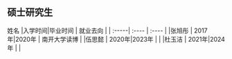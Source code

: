 ## 硕士研究生

 姓名   |入学时间|毕业时间	|  就业去向 |
| :-----| :----  | :---- |
|张旭彤 | 2017年|2020年	|    南开大学读博 |
|伍思懿 | 2020年|2023年	|   |
|杜玉洁 | 2021年|2024年  |   |

